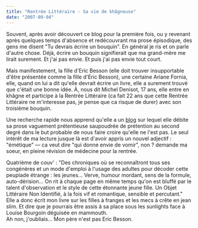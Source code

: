 ```yaml
---
title: "Rentrée Littéraire - Sa vie de khâgneuse"
date: "2007-09-04"
---
```


Souvent, après avoir découvert ce blog pour la première fois, ou y revenant après quelques temps d'absence et redécouvrant ma prose épisodique, des gens me disent "Tu devrais écrire un bouquin". En général je ris et on parle d'autre chose. Déjà, écrire un bouquin signifierait que ma grand-mère me lirait surement. Et j'ai pas envie. Et puis j'ai pas envie tout court.

Mais manifestement, la fille d'Eric Besson (elle doit trouver insupportable d'être présentée comme la fille d'Eric Besson), une certaine Ariane Fornia, elle, quand on lui a dit qu'elle devrait écrire un livre, elle a surement trouvé que c'était une bonne idée. À, nous dit Michel Denisot, 17 ans, elle entre en khâgne et participe à la Rentrée Littéraire (ca fait 22 ans que cette Rentrée Littéraire ne m'interesse pas, je pense que ca risque de durer) avec son troisième bouquin.

Une recherche rapide nous apprend qu'elle a un [blog](http://aiglures.over-blog.com/) sur lequel elle débite sa prose vaguement prétentieuse saupoudrée de prétention au second degré dans le but probable de nous faire croire qu'elle ne l'est pas. Le seul intérêt de ma lecture jusque là est d'avoir appris un nouvel adjectif : "émétique" — ca veut dire "qui donne envie de vomir", non ? demande ma soeur, en pleine révision de médecine pour la rentrée.

Quatrième de couv' : "Des chroniques où se reconnaîtront tous ses congénères et un mode d'emploi à l'usage des adultes pour décoder cette peuplade étrange : les jeunes... Verve, humour mordant, sens de la formule, auto-dérision... On rit à chaque page en même temps qu'on est bluffé par le talent d'observation et le style de cette étonnante jeune fille. Un Objet Littéraire Non Identifié, à la fois vif et romantique, sensible et percutant."  
Elle a donc écrit mon livre sur les filles à franges et les mecs à crête en jean slim. Et dire que je pourrais être assis à sa place sous les sunlights face à Louise Bourgoin déguisée en mammouth.  
Ah non, j'oubliais... Mon père n'est pas Eric Besson.
